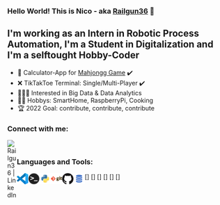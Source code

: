 ### Hello World! This is Nico - aka [Railgun36] 👋


## I'm working as an Intern in Robotic Process Automation, I'm a Student in Digitalization and I'm a selftought Hobby-Coder 

- 🎲 Calculator-App for [Mahjongg Game] ✔️
- ❌ TikTakToe Terminal: Single/Multi-Player ✔️
- 👩🏻‍💻 Interested in Big Data & Data Analytics
- 👨‍🍳 Hobbys: SmartHome, RaspberryPi, Cooking
- 🏆 2022 Goal: contribute, contribute, contribute

### Connect with me:

[<img align="left" alt="Railgun36 | LinkedIn" width="22px" src="https://cdn.jsdelivr.net/npm/simple-icons@v3/icons/linkedin.svg" />][linkedin]
<br />

### Languages and Tools:

[<img align="left" alt="Visual Studio Code" width="26px" src="https://raw.githubusercontent.com/github/explore/80688e429a7d4ef2fca1e82350fe8e3517d3494d/topics/visual-studio-code/visual-studio-code.png" />]
[<img align="left" alt="Terminal" width="26px" src="https://raw.githubusercontent.com/github/explore/80688e429a7d4ef2fca1e82350fe8e3517d3494d/topics/terminal/terminal.png" />]
[<img align="left" alt="Python" width="26px" src=https://raw.githubusercontent.com/github/explore/80688e429a7d4ef2fca1e82350fe8e3517d3494d/topics/python/python.png />]
[<img align="left" alt="Git" width="26px" src="https://raw.githubusercontent.com/github/explore/80688e429a7d4ef2fca1e82350fe8e3517d3494d/topics/git/git.png" />]
[<img align="left" alt="GitHub" width="26px" src="https://raw.githubusercontent.com/github/explore/78df643247d429f6cc873026c0622819ad797942/topics/github/github.png" />]
[<img align="left" alt="SQL" width="26px" src="https://raw.githubusercontent.com/github/explore/80688e429a7d4ef2fca1e82350fe8e3517d3494d/topics/sql/sql.png" />]

<br />

[linkedin]: https://www.linkedin.com/in/nico-hammersen-16652b216/
[Railgun36]: https://github.com/Railgun36
[Mahjongg Game]: https://github.com/Railgun36/mahjongg-game
